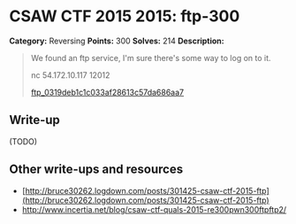 # CSAW CTF 2015 2015: ftp-300

**Category:** Reversing
**Points:** 300
**Solves:** 214
**Description:**

> We found an ftp service, I'm sure there's some way to log on to it.
>
> nc 54.172.10.117 12012
>
> [ftp_0319deb1c1c033af28613c57da686aa7](ftp_0319deb1c1c033af28613c57da686aa7)
>
>


## Write-up

(TODO)

## Other write-ups and resources

* [http://bruce30262.logdown.com/posts/301425-csaw-ctf-2015-ftp](http://bruce30262.logdown.com/posts/301425-csaw-ctf-2015-ftp)
* <http://www.incertia.net/blog/csaw-ctf-quals-2015-re300pwn300ftpftp2/>
